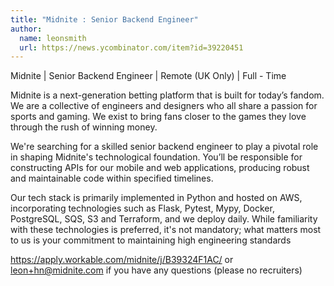 ```yaml
---
title: "Midnite : Senior Backend Engineer"
author:
  name: leonsmith
  url: https://news.ycombinator.com/item?id=39220451
---
```

Midnite | Senior Backend Engineer | Remote (UK Only) | Full - Time

Midnite is a next-generation betting platform that is built for today’s fandom. We are a collective of engineers and designers who all share a passion for sports and gaming. We exist to bring fans closer to the games they love through the rush of winning money.

We&#x27;re searching for a skilled senior backend engineer to play a pivotal role in shaping Midnite&#x27;s technological foundation. You’ll be responsible for constructing APIs for our mobile and web applications, producing robust and maintainable code within specified timelines.

Our tech stack is primarily implemented in Python and hosted on AWS, incorporating technologies such as Flask, Pytest, Mypy, Docker, PostgreSQL, SQS, S3 and Terraform, and we deploy daily. While familiarity with these technologies is preferred, it&#x27;s not mandatory; what matters most to us is your commitment to maintaining high engineering standards

<a href="https:&#x2F;&#x2F;apply.workable.com&#x2F;midnite&#x2F;j&#x2F;B39324F1AC&#x2F;" rel="nofollow">https:&#x2F;&#x2F;apply.workable.com&#x2F;midnite&#x2F;j&#x2F;B39324F1AC&#x2F;</a> or leon+hn@midnite.com if you have any questions (please no recruiters)
